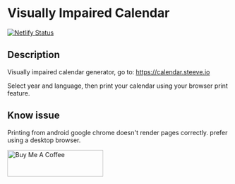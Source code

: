 # Visually Impaired Calendar

[![Netlify Status](https://api.netlify.com/api/v1/badges/aee45672-0821-430b-a0f2-58156c1fa7f8/deploy-status)](https://app.netlify.com/sites/musing-chandrasekhar-1d7f78/deploys)

## Description

Visually impaired calendar generator, go to: https://calendar.steeve.io 

Select year and language, then print your calendar using your browser print feature.


## Know issue

Printing from android google chrome doesn't render pages correctly. prefer using a desktop browser.


<a href="https://www.buymeacoffee.com/steevec" target="_blank"><img src="https://cdn.buymeacoffee.com/buttons/v2/default-yellow.png" alt="Buy Me A Coffee" style="height: 60px !important;width: 217px !important;" ></a>
